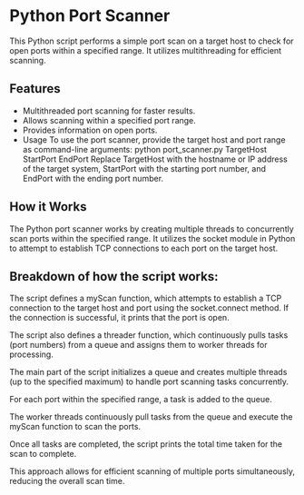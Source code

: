 # Python Port Scanner
This Python script performs a simple port scan on a target host to check for open ports within a specified range. It utilizes multithreading for efficient scanning.

## Features
- Multithreaded port scanning for faster results.
- Allows scanning within a specified port range.
- Provides information on open ports.
- Usage
To use the port scanner, provide the target host and port range as command-line arguments:
python port_scanner.py TargetHost StartPort EndPort
Replace TargetHost with the hostname or IP address of the target system, StartPort with the starting port number, and EndPort with the ending port number.

## How it Works
The Python port scanner works by creating multiple threads to concurrently scan ports within the specified range. It utilizes the socket module in Python to attempt to establish TCP connections to each port on the target host.

## Breakdown of how the script works:

The script defines a myScan function, which attempts to establish a TCP connection to the target host and port using the socket.connect method. If the connection is successful, it prints that the port is open.

The script also defines a threader function, which continuously pulls tasks (port numbers) from a queue and assigns them to worker threads for processing.

The main part of the script initializes a queue and creates multiple threads (up to the specified maximum) to handle port scanning tasks concurrently.

For each port within the specified range, a task is added to the queue.

The worker threads continuously pull tasks from the queue and execute the myScan function to scan the ports.

Once all tasks are completed, the script prints the total time taken for the scan to complete.

This approach allows for efficient scanning of multiple ports simultaneously, reducing the overall scan time.
